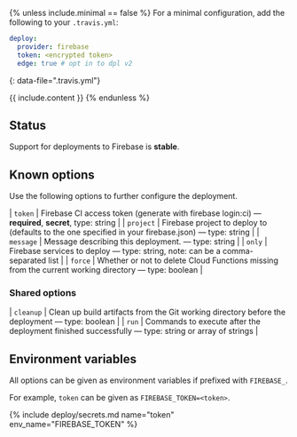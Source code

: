{% unless include.minimal == false %}
For a minimal configuration, add the following to your `.travis.yml`:

```yaml
deploy:
  provider: firebase
  token: <encrypted token>
  edge: true # opt in to dpl v2
```
{: data-file=".travis.yml"}



{{ include.content }}
{% endunless %}

## Status

Support for deployments to Firebase is **stable**.
## Known options

Use the following options to further configure the deployment.

| `token` | Firebase CI access token (generate with firebase login:ci) &mdash; **required**, **secret**, type: string |
| `project` | Firebase project to deploy to (defaults to the one specified in your firebase.json) &mdash; type: string |
| `message` | Message describing this deployment. &mdash; type: string |
| `only` | Firebase services to deploy &mdash; type: string, note: can be a comma-separated list |
| `force` | Whether or not to delete Cloud Functions missing from the current working directory &mdash; type: boolean |

### Shared options

| `cleanup` | Clean up build artifacts from the Git working directory before the deployment &mdash; type: boolean |
| `run` | Commands to execute after the deployment finished successfully &mdash; type: string or array of strings |

## Environment variables

All options can be given as environment variables if prefixed with `FIREBASE_`.

For example, `token` can be given as `FIREBASE_TOKEN=<token>`.

{% include deploy/secrets.md name="token" env_name="FIREBASE_TOKEN" %}
